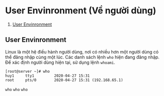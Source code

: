 # User Envinronment (Về người dùng)
1. [User Envinronment](#UserEnvinronment)
## User Envinronment
Linux là một hệ điều hành người dùng, nơi có nhiều hơn một người dùng có thể đăng nhập cùng một lúc. Các danh sách lệnh ``who`` hiện đang đăng nhập. Để xác định người dùng hiện tại, sử dụng lệnh ``whoami``.

``` 
[root@server ~]# who
huy1     tty1         2020-04-27 15:31
root     pts/0        2020-04-27 15:31 (192.168.65.1)
```

`who` ``who`` ```who```